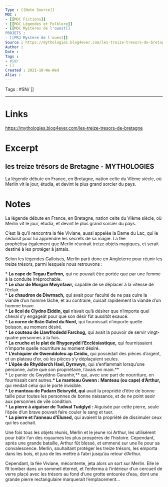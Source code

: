 ```yaml
---
Type : [[Note Source]]
MOC : 
- [[MOC Fictions]]
- [[MOC Légendes et Folklore]]
- [[MOC Mystères de l'ouest]]
PROJETS :
- [[PRJ Mystère de l'ouest]]
Source : https://mythologies.blog4ever.com/les-treize-tresors-de-bretagne
Author : 
Date :
Tags : 
- #SN/
- []
Created : 2021-10-We-Wed
Alias :
---
```


Tags : #SN/ []

***

# Links

https://mythologies.blog4ever.com/les-treize-tresors-de-bretagne

# Excerpt

## les treize trésors de Bretagne - MYTHOLOGIES

La légende débute en France, en Bretagne, nation celte du VIème siècle, où Merlin vit le jour, étudia, et devint le plus grand sorcier du pays.

# Notes
La légende débute en France, en Bretagne, nation celte du VIème siècle, où Merlin vit le jour, étudia, et devint le plus grand sorcier du pays.

C’est là qu’il rencontra la fée Viviane, aussi appelée la Dame du Lac, qui le séduisit pour lui apprendre les secrets de sa magie. La fée prophétisa également que Merlin réunirait treize objets magiques, et serait destiné à les protéger à jamais.

Selon les légendes Galloises, Merlin parti donc en Angleterre pour réunir les treize trésors, parmi lesquels nous retrouvons :

\* **La cape de Tegau Eurfron,** qui ne pouvait être portée que par une femme à la conduite irréprochable.  
\* **Le char de Morgan Mwynfawr,** capable de se déplacer à la vitesse de l’éclair.  
\* **Le chaudron de Diwrnach,** qui avait pour faculté de ne pas cuire la viande d’un homme lâche, et au contraire, cuisait rapidement la viande d’un homme brave.  
\* **Le licol de Clydno Eiddin, qui** n’avait qu’à désirer que n’importe quel cheval s’y engageât pour que son désir fût aussitôt exaucé.  
\* **La corne de Brân Galed du Nord,** qui fournissait n’importe quelle boisson, au moment désiré.  
\* **Le couteau de Llawfrodedd Farchog,** qui avait la pouvoir de servir vingt-quatre personnes à la fois.  
\* **La cruche et le plat de Rhygenydd l’Ecclésiastique,** qui fournissaient n’importe quelle nourriture au moment désiré.  
\* **L’échiquier de Gwenddoleu ap Ceidio,** qui possédait des pièces d’argent, et un plateau d’or, où les pièces s’y déplaçaient seules.  
\* **L’épée de Rhydderch Hael, Dyrnwyn,** qui s’enflammait lorsqu’une personne, autre que son propriétaire, l’avais en main.**  
\* Le panier de Gwyddno Garanhir,** qui, avec une part de nourriture, en fournissait cent autres.**\* Le manteau Gwenn : Manteau (ou cape) d’Arthur,** qui rendait celui qui le porté invisible.  
\* **Le manteau de Padarn Beisrydd, qui** avait la propriété d’être de bonne taille pour toutes les personnes de bonne naissance, et de ne point seoir aux personnes de vile condition.  
\* **La pierre à aiguiser de Tudwal Tudglyd :** Aiguisée par cette pierre, seule l’épée d’un brave pouvait faire couler le sang et tuer.  
\* **La pierre et l’anneau d’Eluned,** qui avaient la propriété de dissimuler ceux qui les cachait.

Une fois tous les objets réunis, Merlin et le jeune roi Arthur, les utilisèrent pour bâtir l’un des royaumes les plus prospères de l’histoire. Cependant, après une grande bataille, Arthur fût blessé, et emmené sur une île pour sa convalescence. Merlin, souhaitant protéger les treize trésors, les emporta dans les bois, et jura de les mettre à l’abri jusqu’au retour d’Arthur.

Cependant, la fée Viviane, mécontente, jeta alors un sort sur Merlin. Elle le fît tomber dans un sommeil éternel, et l’enferma à l’intérieur d’un cercueil de verre placé avec les trésors au fond d’une grotte entourée d’eau, dont une grande pierre rectangulaire marquerait l’emplacement…
